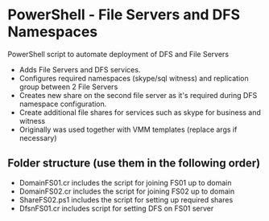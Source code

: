 # PowerShell - File Servers and DFS Namespaces
PowerShell script to automate deployment of DFS and File Servers
- Adds File Servers and DFS services.
- Configures required namespaces (skype/sql witness) and replication group between 2 File Servers 
- Creates new share on the second file server as it's required during DFS namespace configuration.
- Create additional file shares for services such as skype for business and witness
- Originally was used together with VMM templates (replace args if necessary)

## Folder structure (use them in the following order)
- DomainFS01.cr includes the script for joining FS01 up to domain
- DomainFS02.cr includes the script for joining FS02 up to domain
- ShareFS02.ps1 includes the script for setting up required shares
- DfsnFS01.cr includes script for setting DFS on FS01 server